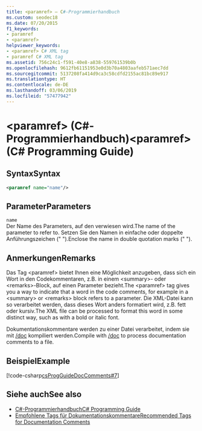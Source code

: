 ```yaml
---
title: <paramref> – C#-Programmierhandbuch
ms.custom: seodec18
ms.date: 07/20/2015
f1_keywords:
- paramref
- <paramref>
helpviewer_keywords:
- <paramref> C# XML tag
- paramref C# XML tag
ms.assetid: 756c24c1-f591-40e8-a838-559761539b0b
ms.openlocfilehash: 9612fb61151953e0d3b70a4803aafeb571aec7dd
ms.sourcegitcommit: 5137208fa414d9ca3c58cdfd2155ac81bc89e917
ms.translationtype: HT
ms.contentlocale: de-DE
ms.lasthandoff: 03/06/2019
ms.locfileid: "57477942"
---
```

# <a name="paramref-c-programming-guide"></a><span data-ttu-id="1fb48-102">\<paramref> (C#-Programmierhandbuch)</span><span class="sxs-lookup"><span data-stu-id="1fb48-102">\<paramref> (C# Programming Guide)</span></span>
## <a name="syntax"></a><span data-ttu-id="1fb48-103">Syntax</span><span class="sxs-lookup"><span data-stu-id="1fb48-103">Syntax</span></span>  
  
```xml  
<paramref name="name"/>  
```  
  
## <a name="parameters"></a><span data-ttu-id="1fb48-104">Parameter</span><span class="sxs-lookup"><span data-stu-id="1fb48-104">Parameters</span></span>  
 `name`  
 <span data-ttu-id="1fb48-105">Der Name des Parameters, auf den verwiesen wird.</span><span class="sxs-lookup"><span data-stu-id="1fb48-105">The name of the parameter to refer to.</span></span> <span data-ttu-id="1fb48-106">Setzen Sie den Namen in einfache oder doppelte Anführungszeichen (" ").</span><span class="sxs-lookup"><span data-stu-id="1fb48-106">Enclose the name in double quotation marks (" ").</span></span>  
  
## <a name="remarks"></a><span data-ttu-id="1fb48-107">Anmerkungen</span><span class="sxs-lookup"><span data-stu-id="1fb48-107">Remarks</span></span>  
 <span data-ttu-id="1fb48-108">Das Tag \<paramref> bietet Ihnen eine Möglichkeit anzugeben, dass sich ein Wort in den Codekommentaren, z.B. in einem \<summary>- oder \<remarks>-Block, auf einen Parameter bezieht.</span><span class="sxs-lookup"><span data-stu-id="1fb48-108">The \<paramref> tag gives you a way to indicate that a word in the code comments, for example in a \<summary> or \<remarks> block refers to a parameter.</span></span> <span data-ttu-id="1fb48-109">Die XML-Datei kann so verarbeitet werden, dass dieses Wort anders formatiert wird, z.B. fett oder kursiv.</span><span class="sxs-lookup"><span data-stu-id="1fb48-109">The XML file can be processed to format this word in some distinct way, such as with a bold or italic font.</span></span>  
  
 <span data-ttu-id="1fb48-110">Dokumentationskommentare werden zu einer Datei verarbeitet, indem sie mit [/doc](../../../csharp/language-reference/compiler-options/doc-compiler-option.md) kompiliert werden.</span><span class="sxs-lookup"><span data-stu-id="1fb48-110">Compile with [/doc](../../../csharp/language-reference/compiler-options/doc-compiler-option.md) to process documentation comments to a file.</span></span>  
  
## <a name="example"></a><span data-ttu-id="1fb48-111">Beispiel</span><span class="sxs-lookup"><span data-stu-id="1fb48-111">Example</span></span>  
 [!code-csharp[csProgGuideDocComments#7](~/samples/snippets/csharp/VS_Snippets_VBCSharp/csProgGuideDocComments/CS/DocComments.cs#7)]  
  
## <a name="see-also"></a><span data-ttu-id="1fb48-112">Siehe auch</span><span class="sxs-lookup"><span data-stu-id="1fb48-112">See also</span></span>

- [<span data-ttu-id="1fb48-113">C#-Programmierhandbuch</span><span class="sxs-lookup"><span data-stu-id="1fb48-113">C# Programming Guide</span></span>](../../../csharp/programming-guide/index.md)
- [<span data-ttu-id="1fb48-114">Empfohlene Tags für Dokumentationskommentare</span><span class="sxs-lookup"><span data-stu-id="1fb48-114">Recommended Tags for Documentation Comments</span></span>](../../../csharp/programming-guide/xmldoc/recommended-tags-for-documentation-comments.md)
